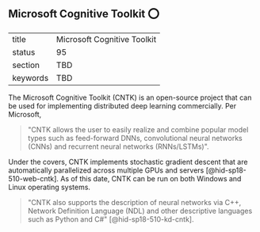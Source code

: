 ## Microsoft Cognitive Toolkit :o:


|          |                             |
| -------- | --------------------------- |
| title    | Microsoft Cognitive Toolkit |
| status   | 95                          |
| section  | TBD                         |
| keywords | TBD                         |




The Microsoft Cognitive Toolkit (CNTK) is an open-source project that
can be used for implementing distributed deep learning commercially. Per
Microsoft,

>

> "CNTK allows the user to easily realize and combine popular
> model types such as feed-forward DNNs, convolutional neural networks
> (CNNs) and recurrent neural networks (RNNs/LSTMs)".



Under the covers, CNTK implements stochastic gradient descent that are
automatically parallelized across multiple GPUs and
servers [@hid-sp18-510-web-cntk].  As of this date, CNTK can be run on
both Windows and Linux operating systems.

> "CNTK also supports the description of neural networks via C++,
> Network Definition Language (NDL) and other descriptive languages such
> as Python and C\#" [@hid-sp18-510-kd-cntk].
